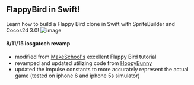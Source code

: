 ## FlappyBird in Swift!
Learn how to build a Flappy Bird clone in Swift with SpriteBuilder and Cocos2d 3.0!
![image](GamePreview.gif)

#### 8/11/15 iosgatech revamp
- modified from [MakeSchool's](https://github.com/MakeSchool) excellent Flappy Bird tutorial
- revamped and updated utilizing code from [HoppyBunny](https://github.com/MakeSchool/HoppyBunny-SpriteBuilder-Swift)
- updated the impulse constants to more accurately represent the actual game (tested on iphone 6 and iphone 5s simulator)
